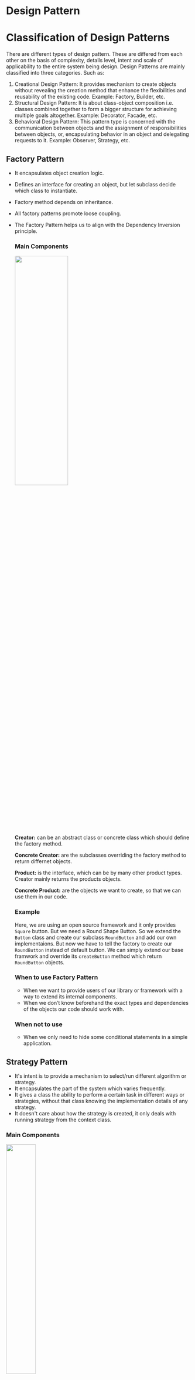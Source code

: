 # Design Pattern


# Classification of Design Patterns
There are different types of design pattern. These are differed from each other on the basis of complexity, details level, intent and scale of applicability to the entire system being design. Design Patterns are mainly classified into three categories. Such as:

1. Creational Design Pattern: It provides mechanism to create objects without revealing the creation method that enhance the flexibilities and reusability of the existing code. Example: Factory, Builder, etc.
2. Structural Design Pattern: It is about class-object composition i.e. classes combined together to form a bigger structure for achieving multiple goals altogether. Example: Decorator, Facade, etc.
3. Behavioral Design Pattern: This pattern type is concerned with the communication between objects and the assignment of responsibilities between objects, or, encapsulating behavior in an object and delegating requests to it. Example: Observer, Strategy, etc.

## Factory Pattern
- It encapsulates object creation logic.
- Defines an interface for creating an object, but let subclass decide which class to instantiate.
- Factory method depends on inheritance.
- All factory patterns promote loose coupling.
- The Factory Pattern helps us to align with the Dependency Inversion principle.
  ### Main Components
  
  <img src="https://github.com/Ajoy-1704001/OOD-Principles/assets/57573642/981b47c1-0ae6-4c11-ac8b-d4ef427744b9" width=55% height=40%>

  **Creator:** can be an abstract class or concrete class which should define the factory method.
  
  **Concrete Creator:**  are the subclasses overriding the factory method to return differnet objects.
  
  **Product:** is the interface, which can be by many other product types. Creator mainly returns the products objects.
  
  **Concrete Product:** are the objects we want to create, so that we can use them in our code.

  ### Example
  Here, we are using an open source framework and it only provides ```Square``` button. But we need a Round Shape Button. So we extend the ```Button``` class and create our subclass ```RoundButton``` and add our own implementaions. But now we have to tell the factory to create our ```RoundButton``` instead of default button. We can simply extend our base framwork and override its ```createButton``` method which return ```RoundButton``` objects.

  ### When to use Factory Pattern
  - When we want to provide users of our library or framework with a way to extend its internal components.
  - When we don’t know beforehand the exact types and dependencies of the objects our code should work with.
 
  ### When not to use
  - When we only need to hide some conditional statements in a simple application.

## Strategy Pattern
- It's intent is to provide a mechanism to select/run different algorithm or strategy.
- It encapsulates the part of the system which varies frequently.
- It gives a class the ability to perform a certain task in different ways or strategies, without that class knowing the implementation details of any strategy.
- It doesn't care about how the strategy is created, it only deals with running strategy from the context class.

### Main Components

<img src="https://github.com/Ajoy-1704001/OOD-Principles/assets/57573642/caf7fc72-83d0-4452-bfa0-26f5a6f214da" width=40% height=40%>

**Context:** It maintains a reference to the concrete strategy.

**Strategy:** is a common interface for implementing all concrete strategies.

**Client:** creates a strategy object and tells context to use that strategy. Client can replace the strategy depending on the need at runtime.

### Example:
Here we have different options to pay. Each payment option has it's own algorithm or set of procedures. Using Strategy Design Pattern, user can choose a payment option at runtime and process the payment. ```Client``` will inform the ```PaymentContext``` about the ```PaymentStrategy```. ```PaymentContext``` will process the payment using the delegated methods of ```PaymentStrategy``` concrete object.

### When to use Strategy Pattern
- When we have to change algorithm/strategy dynamically at run time.
- When the class has a massive conditional statement that switches between different variants of the same algorithm.

### When not to use
- When we have a small number of algorithms to change, or one algorithm which will never change.

## Decorator Pattern
- It adds new functionality to objects without modifying their defining classes.
- Can be thought of as a wrapper or more formally a way to enhance or extend the behavior of an object dynamically. It favors composition over inheritance.
- Decorator classes mirror the type of the components they decorate.
- It usually insert decorators transparently and the client never has to know it’s dealing with a decorator.
- It truely follows the **OCP** principle and divide the classes to follow **SRP**.

  ### Main Components

  <img src="https://github.com/Ajoy-1704001/OOD-Principles/assets/57573642/d16b4246-c5f0-402f-a047-0a680f3da2d3" width=50% height=40%>

  **Component:** is an common interface for both the components(wrapped objects) and decorators(wrapper).
  
  **Concrete Component:** are the classes of objects that are going to be wrapped.
  
  **Base Decorator:** It mainly holds the reference of the wrapped objects. So it achieves all the method of the wrapped objects.
  
  **Concrete Decorator:** Now, if we want to add some extra functionality to add to the components dynamically, we can override methods or add our own methods.

  ### Example
  Suppose, we have a ```Pizza``` interface. We create a ```PlainPizza``` class implementing the ```Pizza``` interface. But, I want to add some cheese in the pizza. Again, one of my friend wants some extra sauce in the pizza. After that, I also want another pizza with both extra cheese and sauce in the pizza. So, creating those different pizza's from ```Pizza``` interface using inheritance, cost lots of redundant code. So, here comes the decorator pattern. Decorator are the same type as the component, so basically it wraps the ```PlainPizza``` and decorates it with its own behavior. Using different types of concrete decorator, we can wrap each other and get our desired pizza.
  
  <img src="https://github.com/Ajoy-1704001/OOD-Principles/assets/57573642/5ae45ae9-78b0-45b6-a4e8-86bde740be62" width=50% height=30%>

  ### When to use Decorator Pattern
  - When we want to be able to assign extra behaviors to objects at runtime without breaking the code that uses these objects.
  - When inheritance can cause problem extending an object's behavior or inheritance is not possible.
  
